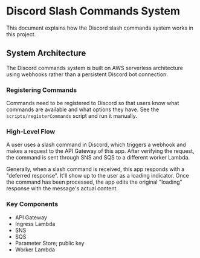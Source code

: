 # Discord Slash Commands System

This document explains how the Discord slash commands system works in this project.

## System Architecture

The Discord commands system is built on AWS serverless architecture using webhooks rather than a persistent Discord bot connection.

### Registering Commands

Commands need to be registered to Discord so that users know what commands are available and what options they have. See the `scripts/registerCommands` script and run it manually.

### High-Level Flow

A user uses a slash command in Discord, which triggers a webhook and makes a request to the API Gateway of this app. After verifying the request, the command is sent through SNS and SQS to a different worker Lambda.

Generally, when a slash command is received, this app responds with a "deferred response". It'll show up to the user as a loading indicator. Once the command has been processed, the app edits the original "loading" response with the message's actual content.

### Key Components

- API Gateway
- Ingress Lambda
- SNS
- SQS
- Parameter Store; public key
- Worker Lambda
